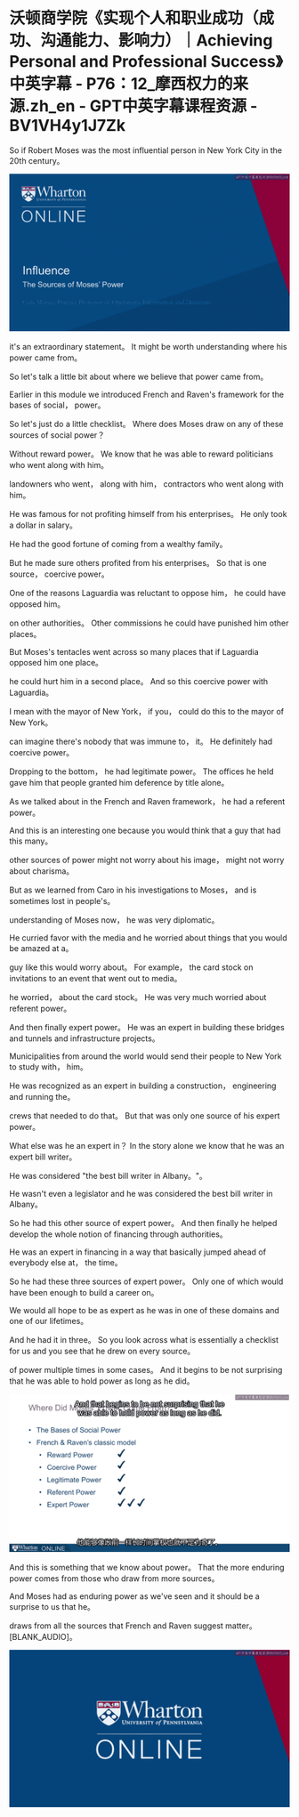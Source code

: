 # 沃顿商学院《实现个人和职业成功（成功、沟通能力、影响力）｜Achieving Personal and Professional Success》中英字幕 - P76：12_摩西权力的来源.zh_en - GPT中英字幕课程资源 - BV1VH4y1J7Zk

 So if Robert Moses was the most influential person in New York City in the 20th century。



![](img/b0ee247e4dfebdab28b2ff558080cb27_1.png)

 it's an extraordinary statement。 It might be worth understanding where his power came from。

 So let's talk a little bit about where we believe that power came from。

 Earlier in this module we introduced French and Raven's framework for the bases of social， power。

 So let's just do a little checklist。 Where does Moses draw on any of these sources of social power？

 Without reward power。 We know that he was able to reward politicians who went along with him。

 landowners who went， along with him， contractors who went along with him。

 He was famous for not profiting himself from his enterprises。 He only took a dollar in salary。

 He had the good fortune of coming from a wealthy family。

 But he made sure others profited from his enterprises。 So that is one source， coercive power。

 One of the reasons Laguardia was reluctant to oppose him， he could have opposed him。

 on other authorities。 Other commissions he could have punished him other places。

 But Moses's tentacles went across so many places that if Laguardia opposed him one place。

 he could hurt him in a second place。 And so this coercive power with Laguardia。

 I mean with the mayor of New York， if you， could do this to the mayor of New York。

 can imagine there's nobody that was immune to， it。 He definitely had coercive power。

 Dropping to the bottom， he had legitimate power。 The offices he held gave him that people granted him deference by title alone。

 As we talked about in the French and Raven framework， he had a referent power。

 And this is an interesting one because you would think that a guy that had this many。

 other sources of power might not worry about his image， might not worry about charisma。

 But as we learned from Caro in his investigations to Moses， and is sometimes lost in people's。

 understanding of Moses now， he was very diplomatic。

 He curried favor with the media and he worried about things that you would be amazed at a。

 guy like this would worry about。 For example， the card stock on invitations to an event that went out to media。

 he worried， about the card stock。 He was very much worried about referent power。

 And then finally expert power。 He was an expert in building these bridges and tunnels and infrastructure projects。

 Municipalities from around the world would send their people to New York to study with， him。

 He was recognized as an expert in building a construction， engineering and running the。

 crews that needed to do that。 But that was only one source of his expert power。

 What else was he an expert in？ In the story alone we know that he was an expert bill writer。

 He was considered "the best bill writer in Albany。"。

 He wasn't even a legislator and he was considered the best bill writer in Albany。

 So he had this other source of expert power。 And then finally he helped develop the whole notion of financing through authorities。

 He was an expert in financing in a way that basically jumped ahead of everybody else at， the time。

 So he had these three sources of expert power。 Only one of which would have been enough to build a career on。

 We would all hope to be as expert as he was in one of these domains and one of our lifetimes。

 And he had it in three。 So you look across what is essentially a checklist for us and you see that he drew on every source。

 of power multiple times in some cases。 And it begins to be not surprising that he was able to hold power as long as he did。



![](img/b0ee247e4dfebdab28b2ff558080cb27_3.png)

 And this is something that we know about power。 That the more enduring power comes from those who draw from more sources。

 And Moses had as enduring power as we've seen and it should be a surprise to us that he。

 draws from all the sources that French and Raven suggest matter。 [BLANK_AUDIO]。



![](img/b0ee247e4dfebdab28b2ff558080cb27_5.png)